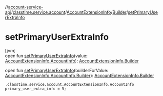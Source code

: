 //[account-service-api](../../../../index.md)/[classtime.service.account](../../index.md)/[AccountExtensionInfo](../index.md)/[Builder](index.md)/[setPrimaryUserExtraInfo](set-primary-user-extra-info.md)

# setPrimaryUserExtraInfo

[jvm]\
open fun [setPrimaryUserExtraInfo](set-primary-user-extra-info.md)(value: [AccountExtensionInfo.AccountInfo](../-account-info/index.md)): [AccountExtensionInfo.Builder](index.md)

open fun [setPrimaryUserExtraInfo](set-primary-user-extra-info.md)(builderForValue: [AccountExtensionInfo.AccountInfo.Builder](../-account-info/-builder/index.md)): [AccountExtensionInfo.Builder](index.md)

`.classtime.service.account.AccountExtensionInfo.AccountInfo primary_user_extra_info = 5;`
